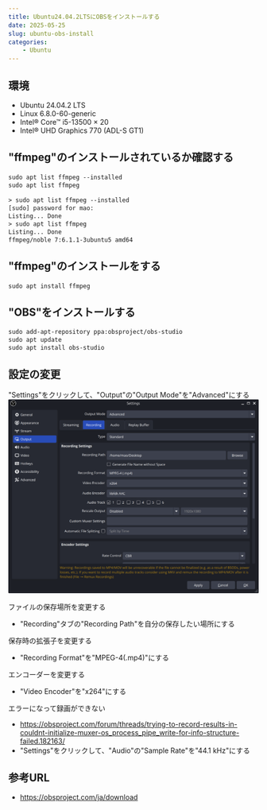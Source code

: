 ```yaml
---
title: Ubuntu24.04.2LTSにOBSをインストールする
date: 2025-05-25
slug: ubuntu-obs-install
categories:
    - Ubuntu
---
```


## 環境
- Ubuntu 24.04.2 LTS
- Linux 6.8.0-60-generic
- Intel® Core™ i5-13500 × 20
- Intel® UHD Graphics 770 (ADL-S GT1)

## "ffmpeg"のインストールされているか確認する
```
sudo apt list ffmpeg --installed
sudo apt list ffmpeg
```
```
> sudo apt list ffmpeg --installed 
[sudo] password for mao: 
Listing... Done
> sudo apt list ffmpeg            
Listing... Done
ffmpeg/noble 7:6.1.1-3ubuntu5 amd64
```

## "ffmpeg"のインストールをする
```
sudo apt install ffmpeg
```

## "OBS"をインストールする
```
sudo add-apt-repository ppa:obsproject/obs-studio
sudo apt update
sudo apt install obs-studio
```

## 設定の変更
"Settings"をクリックして、"Output"の"Output Mode"を"Advanced"にする
![](01.png)

ファイルの保存場所を変更する
- "Recording"タブの"Recording Path"を自分の保存したい場所にする

保存時の拡張子を変更する
- "Recording Format"を"MPEG-4(.mp4)"にする

エンコーダーを変更する
- "Video Encoder"を"x264"にする

エラーになって録画ができない
- https://obsproject.com/forum/threads/trying-to-record-results-in-couldnt-initialize-muxer-os_process_pipe_write-for-info-structure-failed.182163/
- "Settings"をクリックして、"Audio"の"Sample Rate"を"44.1 kHz"にする

## 参考URL
- https://obsproject.com/ja/download
